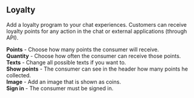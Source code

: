 ## Loyalty

Add a loyalty program to your chat experiences. Customers can receive loyalty points for any action in the chat or external applications (through API).

**Points** - Choose how many points the consumer will receive.   
**Quantity** - Choose how often the consumer can receive those points.       
**Texts** - Change all possible texts if you want to.   
**Show points** - The consumer can see in the header how many points he collected.   
**Image** - Add an image that is shown as coins.   
**Sign in** - The consumer must be signed in.   
